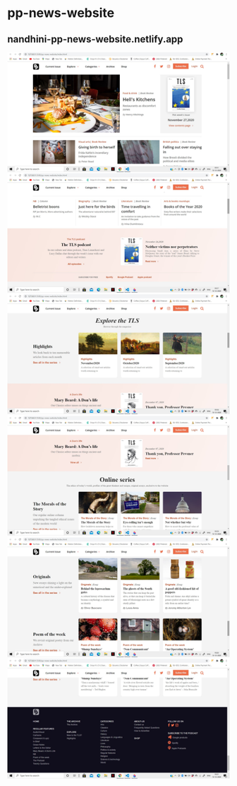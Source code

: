 # pp-news-website
## nandhini-pp-news-website.netlify.app
<p>
<img src="assest/desktop size-1.jpg">
<img src="assest/desktop size-2.jpg">
<img src="assest/desktop size-3.jpg">
<img src="assest/desktop size-4.jpg">
<img src="assest/desktop size-5.jpg">
<img src="assest/desktop size-6.jpg">
 </p>
